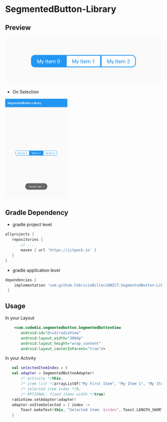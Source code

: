 # SegmentedButton-Library

## Preview
<img src="images/ss1.png" width="600px" />

- On Selection
<img src="images/ss2.png" width="200px" />

## Gradle Dependency
- gradle project level
 ```gradle 
allprojects {
    repositories {
        // ...
        maven { url 'https://jitpack.io' }
    }
}
```
- gradle application level
```gradle 
dependencies {
    implementation 'com.github.FabrizioBilleciUNICT:SegmentedButton-Library:0.1.0'
 }
 ```


## Usage
In your Layout
 ```XML
     <com.codedix.segmentedbutton.SegmentedButtonView
        android:id="@+id/radioView"
        android:layout_width="300dp"
        android:layout_height="wrap_content"
        android:layout_centerInParent="true"/>
```

In your Activity
 ```kotlin
    val selectedItemIndex = 0
    val adapter = SegmentedButtonAdapter(
        /* activity */this,
        /* item list */arrayListOf("My First Item", "My Item 1", "My Item 2"),
        /* selected item index */0,
        /* OPTIONAL: fixed items width */true)
    radioView.setAdapter(adapter)
    adapter.onItemSelected = { index ->
        Toast.makeText(this, "Selected item: $index", Toast.LENGTH_SHORT).show()
    }    
```
